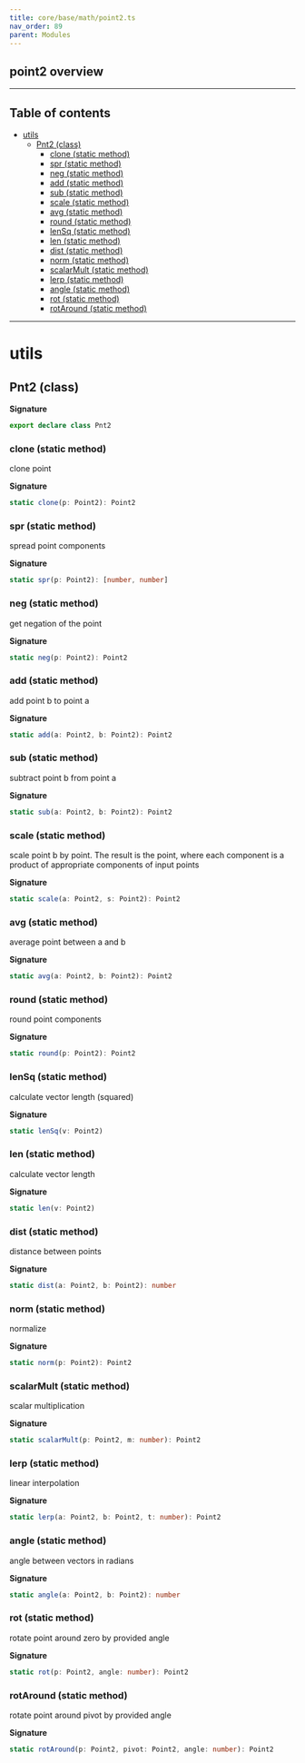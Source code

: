 ```yaml
---
title: core/base/math/point2.ts
nav_order: 89
parent: Modules
---
```


## point2 overview

---

<h2 class="text-delta">Table of contents</h2>

- [utils](#utils)
  - [Pnt2 (class)](#pnt2-class)
    - [clone (static method)](#clone-static-method)
    - [spr (static method)](#spr-static-method)
    - [neg (static method)](#neg-static-method)
    - [add (static method)](#add-static-method)
    - [sub (static method)](#sub-static-method)
    - [scale (static method)](#scale-static-method)
    - [avg (static method)](#avg-static-method)
    - [round (static method)](#round-static-method)
    - [lenSq (static method)](#lensq-static-method)
    - [len (static method)](#len-static-method)
    - [dist (static method)](#dist-static-method)
    - [norm (static method)](#norm-static-method)
    - [scalarMult (static method)](#scalarmult-static-method)
    - [lerp (static method)](#lerp-static-method)
    - [angle (static method)](#angle-static-method)
    - [rot (static method)](#rot-static-method)
    - [rotAround (static method)](#rotaround-static-method)

---

# utils

## Pnt2 (class)

**Signature**

```ts
export declare class Pnt2
```

### clone (static method)

clone point

**Signature**

```ts
static clone(p: Point2): Point2
```

### spr (static method)

spread point components

**Signature**

```ts
static spr(p: Point2): [number, number]
```

### neg (static method)

get negation of the point

**Signature**

```ts
static neg(p: Point2): Point2
```

### add (static method)

add point b to point a

**Signature**

```ts
static add(a: Point2, b: Point2): Point2
```

### sub (static method)

subtract point b from point a

**Signature**

```ts
static sub(a: Point2, b: Point2): Point2
```

### scale (static method)

scale point b by point. The result is the point, where each component is a product of appropriate components of input points

**Signature**

```ts
static scale(a: Point2, s: Point2): Point2
```

### avg (static method)

average point between a and b

**Signature**

```ts
static avg(a: Point2, b: Point2): Point2
```

### round (static method)

round point components

**Signature**

```ts
static round(p: Point2): Point2
```

### lenSq (static method)

calculate vector length (squared)

**Signature**

```ts
static lenSq(v: Point2)
```

### len (static method)

calculate vector length

**Signature**

```ts
static len(v: Point2)
```

### dist (static method)

distance between points

**Signature**

```ts
static dist(a: Point2, b: Point2): number
```

### norm (static method)

normalize

**Signature**

```ts
static norm(p: Point2): Point2
```

### scalarMult (static method)

scalar multiplication

**Signature**

```ts
static scalarMult(p: Point2, m: number): Point2
```

### lerp (static method)

linear interpolation

**Signature**

```ts
static lerp(a: Point2, b: Point2, t: number): Point2
```

### angle (static method)

angle between vectors in radians

**Signature**

```ts
static angle(a: Point2, b: Point2): number
```

### rot (static method)

rotate point around zero by provided angle

**Signature**

```ts
static rot(p: Point2, angle: number): Point2
```

### rotAround (static method)

rotate point around pivot by provided angle

**Signature**

```ts
static rotAround(p: Point2, pivot: Point2, angle: number): Point2
```
